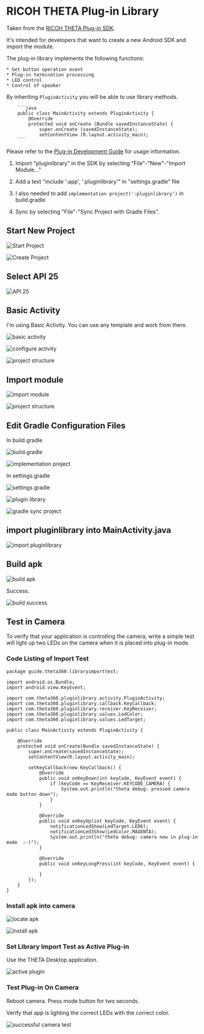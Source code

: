 # RICOH THETA Plug-in Library

Taken from the 
[RICOH THETA Plug-in SDK](https://github.com/ricohapi/theta-plugin-sdk).

It's intended for developers that want to create a new Android
SDK and import the module.

The plug-in library implements the following functions:

    * Get button operation event
    * Plug-in termination processing
    * LED control
    * Control of speaker

By inheriting `PluginActivity` you will be able to use library methods.

        ```java
        public class MainActivity extends PluginActivity {
            @Override
            protected void onCreate (Bundle savedInstanceState) {
                super.onCreate (savedInstanceState);
                setContentView (R.layout.activity_main);
        ```

Please refer to the [Plug-in Development Guide](http://theta360.guide/plugin/) 
for usage information.

1. Import "pluginlibrary" in the SDK by selecting "File"-"New"-"Import Module..."
2. Add a text "include ':app', ':pluginlibrary'" in "settings.gradle" file
3. I also needed to add `implementation project(':pluginlibrary')` in build.gradle

4. Sync by selecting "File"-"Sync Project with Gradle Files".


## Start New Project

![Start Project](doc/img/new-project-1.png) 

![Create Project](doc/img/new-project-2.png) 

## Select API 25

![API 25](doc/img/api.png) 

## Basic Activity

I'm using Basic Activity. You can use any template and work from there.

![basic activity](doc/img/basic-activity-1.png) 

![configure activity](doc/img/basic-activity-2.png) 

![project structure](doc/img/basic-activity-3.png) 

## Import module

![import module](doc/img/import-module-1.png) 

![project structure](doc/img/import-module-2.png) 

## Edit Gradle Configuration Files

In build.gradle

![build.gradle](doc/img/gradle-config-1.png) 

![implementation project](doc/img/gradle-config-2.png) 

In settings.gradle

![settings.gradle](doc/img/gradle-config-3.png) 

![plugin library](doc/img/gradle-config-4.png) 

![gradle sync project](doc/img/gradle-config-5.png) 

## import pluginlibrary into MainActivity.java

![import pluginlibrary](doc/img/import-pluginlibrary.png) 

## Build apk

![build apk](doc/img/build-apk-1.png) 

Success.

![build success](doc/img/build-apk-2.png) 


## Test in Camera

To verify that your application is controlling the camera, write a simple test will light up two LEDs on the camera when it is placed into plug-in mode.

### Code Listing of Import Test

    package guide.theta360.libraryimporttest;

    import android.os.Bundle;
    import android.view.KeyEvent;

    import com.theta360.pluginlibrary.activity.PluginActivity;
    import com.theta360.pluginlibrary.callback.KeyCallback;
    import com.theta360.pluginlibrary.receiver.KeyReceiver;
    import com.theta360.pluginlibrary.values.LedColor;
    import com.theta360.pluginlibrary.values.LedTarget;

    public class MainActivity extends PluginActivity {

        @Override
        protected void onCreate(Bundle savedInstanceState) {
            super.onCreate(savedInstanceState);
            setContentView(R.layout.activity_main);

            setKeyCallback(new KeyCallback() {
                @Override
                public void onKeyDown(int keyCode, KeyEvent event) {
                    if (keyCode == KeyReceiver.KEYCODE_CAMERA) {
                        System.out.println("theta debug: pressed camera mode button down");
                    }
                }

                @Override
                public void onKeyUp(int keyCode, KeyEvent event) {
                    notificationLedShow(LedTarget.LED6);
                    notificationLed3Show(LedColor.MAGENTA);
                    System.out.println("theta debug: camera now in plug-in mode  :-)");
                }

                @Override
                public void onKeyLongPress(int keyCode, KeyEvent event) {

                }
            });
        }
    }

### Install apk into camera

![locate apk](doc/img/install-camera-1.png) 

![install apk](doc/img/install-camera-2.png) 

### Set Library Import Test as Active Plug-in

Use the THETA Desktop application.

![active plugin](doc/img/active-plugin.png) 


### Test Plug-in On Camera

Reboot camera. Press mode button for two seconds.

Verify that app is lighting the correct LEDs with the correct color.

![successful camera test](doc/img/test-camera.png) 
